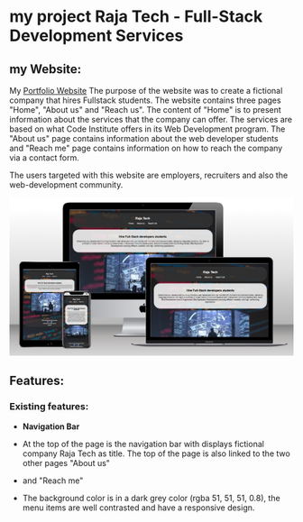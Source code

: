 # my project Raja Tech - Full-Stack Development Services
## my Website:
My [Portfolio Website](https://github.com/Parre87/projekt1) The purpose of the website was to create a fictional company that hires Fullstack students. The website contains three pages "Home", "About us" and "Reach us". The content of "Home" is to present information about the services that the company can offer. The services are based on what Code Institute offers in its Web Development program. The "About us" page contains information about the web developer students and "Reach me" page contains information on how to reach the company via a contact form.

The users targeted with this website are employers, recruiters and also the web-development community.

![Responsive Mockup](https://github.com/Parre87/projekt1/blob/main/assets/images/Responsive%20mockup.png)

## Features:

### Existing features:

- __Navigation Bar__

- At the top of the page is the navigation bar with displays fictional company Raja Tech as title. The top of the page is also linked to the two other pages "About us"
- and "Reach me"
- The background color is in a dark grey color (rgba 51, 51, 51, 0.8), the menu items are well contrasted and have a responsive design.

